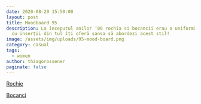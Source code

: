 ```yaml
---
date: 2020-08-20 15:50:00
layout: post
title: Moodboard 95
description: La începutul anilor ‘00 rochia si bocancii erau o uniformă. Rochia
  cu inserții din tul îți oferă șansa să abordezi acest stil!
image: /assets/img/uploads/95-mood-board.png
category: casual
tags:
  - women
author: thiagorossener
paginate: false
---
```

[Rochie](http://bit.do/fHFXb)

[Bocanci](http://bit.do/fHFXt)